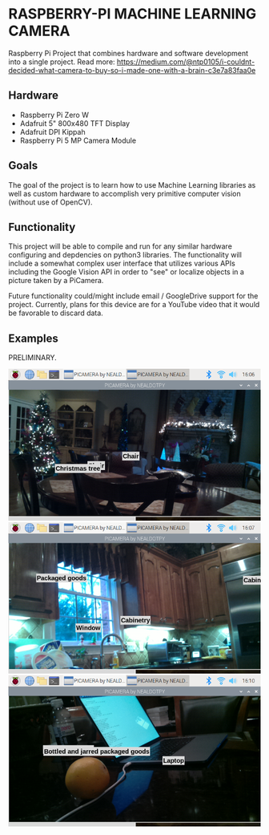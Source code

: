 # RASPBERRY-PI MACHINE LEARNING CAMERA
Raspberry Pi Project that combines hardware and software development into a single project. 
Read more: https://medium.com/@ntp0105/i-couldnt-decided-what-camera-to-buy-so-i-made-one-with-a-brain-c3e7a83faa0e

## Hardware
* Raspberry Pi Zero W
* Adafruit 5" 800x480 TFT Display
* Adafruit DPI Kippah
* Raspberry Pi 5 MP Camera Module
    
## Goals
The goal of the project is to learn how to use Machine Learning libraries as well as custom hardware to accomplish very primitive computer vision (without use of OpenCV).

## Functionality
This project will be able to compile and run for any similar hardware configuring and depdencies on python3 libraries. The functionality will include a somewhat complex user interface that utilizes various APIs including the Google Vision API in order to "see" or localize objects in a picture taken by a PiCamera.

Future functionality could/might include email / GoogleDrive support for the project. Currently, plans for this device are for a YouTube video that it would be favorable to discard data.

## Examples
PRELIMINARY.

![](/idpoc1.png)
![](/idpoc2.png)
![](/idpoc3.png)


